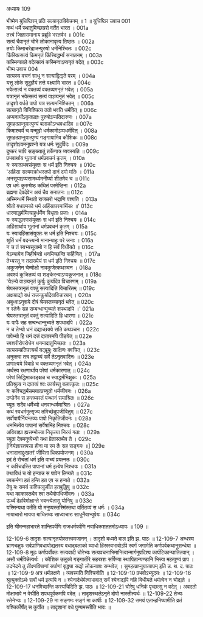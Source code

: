अध्यायः 109

भीष्मेण युधिष्ठिरम् प्रति सत्यानृतविवेचनम् ॥ 1 ॥
युधिष्ठिर उवाच 	001  
कथं धर्मे स्थातुमिच्छन्नरो वर्तेत भारत ।	001a  
तत्त्वं जिज्ञासमानाय प्रब्रूहि भरतर्षभ ॥	001c  
सत्यं चैवानृतं चोभे लोकानावृत्य तिष्ठतः ।	002a  
तयोः किमाचरेद्राजन्पुरुषो धर्मनिश्चितः ॥	002c  
किंस्वित्सत्यं किमनृतं किंस्विद्धर्म्यं सनातनम् ।	003a  
कस्मिन्काले वदेत्सत्यं कस्मिन्वाऽप्यनृतं वदेत् ॥	003c  
भीष्म उवाच 	004  
सत्यस्य वचनं साधु न सत्याद्विद्यते परम् ।	004a  
यत्तु लोके सुदुर्ज्ञेयं तत्ते वक्ष्यामि भारत ॥	004c  
भवेत्सत्यं न वक्तव्यं वक्तव्यमनृतं भवेत् ।	005a  
यत्रानृतं भवेत्सत्यं सत्यं वाऽप्यनृतं भवेत् ॥	005c  
तादृशो वर्धते पापो यत्र सत्यमनिश्चितम् ।	006a  
सत्यानृते विनिश्चित्य ततो भवति धर्मवित् ॥	006c  
अप्यनार्योऽकृतप्रज्ञः पुरुषोऽप्यतिदारुणः ।	007a  
सुमहत्प्राप्नुयात्पुण्यं बलाकोऽन्धवधादिव ॥	007c  
किमाश्चर्यं च यन्मूढो धर्मकामोऽप्यधर्मवित् ।	008a  
सुमहत्प्राप्नुयात्पुण्यं गङ्गायामिव कौशिकः ॥	008c  
तादृशोऽयमनुप्रश्नो यत्र धर्मः सुदुर्विदः ।	009a  
दुष्करं चापि सङ्ख्यातुं तर्केणात्र व्यवस्यति ॥	009c  
प्रभवार्थाय भूतानां धर्मप्रवचनं कृतम् ।	010a  
यः स्यात्प्रभवसंयुक्तः स धर्म इति निश्चयः ॥	010c  
\'अहिंसा सत्यमक्रोधस्तपो दानं दमो मतिः ।	011a  
अनसूयाऽप्यसामर्थ्यमनीर्ष्या शीलमेव च ॥	011c  
एष धर्मः कुरुश्रेष्ठ कथितं परमेष्ठिना ।	012a  
ब्रह्मणा देवदेवेन अयं चैव सनातनः ॥	012c  
अस्मिन्धर्मे स्थितो राजन्नरो भद्राणि पश्यति ।	013a  
श्रौतो वधात्मको धर्म अहिंसापरमार्थिकः ॥\'	013c  
धारणाद्धर्ममित्याहुर्धर्मेण विधृताः प्रजाः ।	014a  
यः स्याद्धारणसंयुक्तः स धर्म इति निश्चयः ॥	014c  
अहिंसार्थाय भूतानां धर्मप्रवचनं कृतम् ।	015a  
यः स्यादहिंसासंयुक्तः स धर्म इति निश्चयः ॥	015c  
श्रुतिं धर्मं वदन्त्यन्ये मानान्याहुः परे जनाः ।	016a  
न च तं स्वभ्यसूयामो न हि सर्वं विधीयते ॥	016c  
येऽन्यायेन जिहीर्षन्तो धनमिच्छन्ति कर्हिचित् ।	017a  
तेभ्यस्तु न तदाख्येयं स धर्म इति निश्चयः ॥	017c  
अकूजनेन चेन्मोक्षो नावकूजेत्कथञ्चन ।	018a  
अवश्यं कूजितव्यं वा शङ्केरन्वाऽप्यकूजनात् ॥	018c  
\'येऽन्ये वाऽप्यनृतं कुर्युः कुर्यादेव विचारणम् ।	019a  
श्रेयस्तत्रानृतं वक्तुं सत्यादिति विचारितम् ॥	019c  
अक्षयाद्यो वधं राजन्कुर्यादेवाविचारयन् ।	020a  
अबुध्वाऽनुशये दोषं श्रेयस्तच्चानृतं भवेत् ॥	020c  
न स्तेनैः सह सम्बन्धान्मुच्यते शपथादपि ।\'	021a  
श्रेयस्तत्रानृतं वक्तुं सत्यादिति हि धारणा ॥	021c  
यः पापैः सह सम्बन्धान्मुच्यते शपथादपि ।	022a  
न च तेभ्यो धनं दद्याच्छक्ये सति कथञ्चन ।	022c  
पापेभ्यो हि धनं दत्तं दातारमपि पीडयेत् ॥	022e  
स्वशरीरोपरोधेन धनमादातुमिच्छतः ।	023a  
सत्यसम्प्रतिपत्त्यर्थं यद्ब्रूयुः साक्षिणः क्वचित् ।	023c  
अनुक्त्वा तत्र तद्वाच्यं सर्वे तेऽनृतवादिनः ॥	023e  
प्राणात्यये विवाहे च वक्तव्यमनृतं भवेत् ।	024a  
अर्थस्य रक्षणार्थाय परेषां धर्मकारणात् ॥	024c  
परेषां सिद्धिमाकाङ्क्षन्न च स्याद्धर्मभिक्षुकः ।	025a  
प्रतिश्रुत्य न दातव्यं श्वः कार्यस्तु बलात्कृतः ॥	025c  
यः कश्चिद्धर्मसमयात्प्रच्युतो धर्मजीवनः ।	026a  
दण्डेनैव स हन्तव्यस्तं पन्थानं समाश्रितः ॥	026c  
च्युतः सदैव धर्मेभ्यो धनवान्धर्ममाश्रितः ।	027a  
कथं स्वधर्ममुत्सृज्य तमिच्छेदुपजीवितुम् ॥	027c  
सर्वोपायैर्नियन्तव्यः पापो निकृतिजीवनः ।	028a  
धनमित्येव पापानां सर्वेषामिह निश्चयः ॥	028c  
अविवाह्या ह्यसम्भोज्या निकृत्या निरयं गताः ।	029a  
च्युता देवमनुष्येभ्यो यथा प्रेतास्तथैव ते ।	029c  
[निर्यज्ञास्तपसा हीना मा स्म तैः सह सङ्गमः ॥]	029e  
धनादानाद्दुःखतरं जीविता धिक्प्रयोजनम् ।	030a  
इदं ते रोचतां धर्म इति वाच्यं प्रयत्नतः ॥	030c  
न कश्चिदस्ति पापानां धर्म इत्येष निश्चयः ।	031a  
तथाविधं च यो हन्यान्न स पापेन लिप्यते ॥	031c  
स्वकर्मणा हतं हन्ति हत एव स हन्यते ।	032a  
तेषु यः समयं कश्चित्कुर्वीत हतबुद्धिषु ॥	032c  
यथा काकास्तथैव श्वा तथैवोपधिजीवनः ।	033a  
ऊर्ध्वं देहविमोक्षान्ते भवन्त्येतासु योनिषु ॥	033c  
यस्मिन्यथा वर्तति यो मनुष्यस्तस्मिंस्तथा वर्तितव्यं स धर्मः ।	034a  
मायाचारो मायया बाधितव्यः साध्वाचारः साधुनैवाभ्युपेयः ॥ 	034c  

इति श्रीमन्महाभारते शान्तिपर्वणि राजधर्मपर्वणि नवाधिकशततमोऽध्यायः ॥ 109 ॥

12-109-6 तादृशः सत्यानृतयोस्तत्त्वमजानन् । तादृशो बध्यते बाल इति झ. पाठः ॥ 12-109-7 अन्धस्य घ्राणचक्षुषः सर्वप्राणिवधायोद्यतस्य वधाद्बलाको व्याधो हिंस्रस्वभावोऽपि स्वर्गं जगामेति कर्णपर्वकथानुसन्धेया ॥ 12-109-8 मूढः कर्णपर्वोक्तः सत्यवादी चोरेभ्यः सत्यवचनाभिमानित्वान्मार्गमुपदिश्य कार्पटिकान्घातितवान् । असौ धर्मविन्नेत्यर्थः । कौशिक उलूको गङ्गातीरे सहस्रशः सर्पिण्या स्थापितान्यण्डानि भित्त्वा महत्पुण्यं प्राप । तदभेदने तु तीक्ष्णविषाणां सर्पाणां वृद्ध्या सद्यो लोकनाशः सम्भवेत् । सुमहत्प्राप्नुयात्पापम् इति ड. थ. द. पाठः ॥ 12-109-9 अत्र धर्मलक्षणे । व्यवस्यति निश्चिनोति ॥ 12-109-10 प्रभवोऽभ्युदयः ॥ 12-109-16 श्रुत्युक्तोऽर्थः सर्वो धर्म इत्यपि न । श्येनादेर्धर्मत्वाभावात् सर्वं श्येनाद्यपि नहि विधीयते धर्मत्वेन न चोद्यते ॥ 12-109-17 धनमिच्छन्ति कस्यचिदिति झ. पाठः ॥ 12-109-21 चोरेषु धनिकं पृच्छत्सु न वदेत् । अवदतो मोक्षाभावे न वेद्मीति शपथपूर्वकमपि वदेत् । तादृशस्थलेऽनृते दोषो नास्तीत्यर्थः ॥ 12-109-22 तेभ्यः स्तेनेभ्यः ॥ 12-109-29 मा सङ्गमः सङ्गं मा कार्षीः ॥ 12-109-32 समयं एतान्हनिष्यामीति व्रतं यश्चिकीर्षेत् स कुर्वीत । तादृशानां वधे पुण्यमस्तीति भावः ॥
